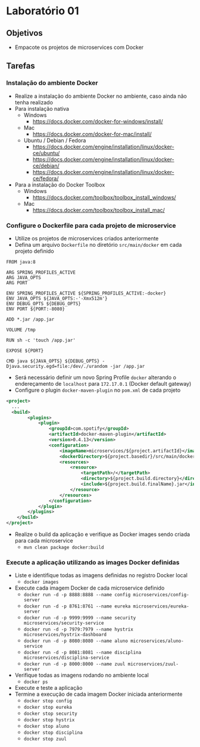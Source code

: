 # Laboratório 01

## Objetivos
- Empacote os projetos de microservices com Docker

## Tarefas

### Instalação do ambiente Docker
- Realize a instalação do ambiente Docker no ambiente, caso ainda não tenha realizado
- Para instalação nativa
  - Windows
    - https://docs.docker.com/docker-for-windows/install/
  - Mac
    - https://docs.docker.com/docker-for-mac/install/
  - Ubuntu / Debian / Fedora
    - https://docs.docker.com/engine/installation/linux/docker-ce/ubuntu/
    - https://docs.docker.com/engine/installation/linux/docker-ce/debian/
    - https://docs.docker.com/engine/installation/linux/docker-ce/fedora/
- Para a instalação do Docker Toolbox
  - Windows
    - https://docs.docker.com/toolbox/toolbox_install_windows/
  - Mac
    - https://docs.docker.com/toolbox/toolbox_install_mac/

### Configure o Dockerfile para cada projeto de microservice
- Utilize os projetos de microservices criados anteriormente
- Defina um arquivo `Dockerfile` no diretório `src/main/docker` em cada projeto definido
```
FROM java:8

ARG SPRING_PROFILES_ACTIVE
ARG JAVA_OPTS
ARG PORT

ENV SPRING_PROFILES_ACTIVE ${SPRING_PROFILES_ACTIVE:-docker}
ENV JAVA_OPTS ${JAVA_OPTS:-'-Xmx512m'}
ENV DEBUG_OPTS ${DEBUG_OPTS}
ENV PORT ${PORT:-8080}

ADD *.jar /app.jar

VOLUME /tmp

RUN sh -c 'touch /app.jar'

EXPOSE ${PORT}

CMD java ${JAVA_OPTS} ${DEBUG_OPTS} -Djava.security.egd=file:/dev/./urandom -jar /app.jar
```
- Será necessário definir um novo Spring Profile `docker` alterando o endereçamento de `localhost` para `172.17.0.1` (Docker default gateway)
- Configure o plugin `docker-maven-plugin` no `pom.xml` de cada projeto
```xml
<project>
  ...
  <build>
        <plugins>
            <plugin>
                <groupId>com.spotify</groupId>
                <artifactId>docker-maven-plugin</artifactId>
                <version>0.4.13</version>
                <configuration>
                    <imageName>microservices/${project.artifactId}</imageName>
                    <dockerDirectory>${project.basedir}/src/main/docker</dockerDirectory>
                    <resources>
                        <resource>
                            <targetPath>/</targetPath>
                            <directory>${project.build.directory}</directory>
                            <include>${project.build.finalName}.jar</include>
                        </resource>
                    </resources>
                </configuration>
            </plugin>
        </plugins>
    </build>
</project>
```
- Realize o build da aplicação e verifique as Docker images sendo criada para cada microservice
  - `mvn clean package docker:build`

### Execute a aplicação utilizando as images Docker definidas
- Liste e identifique todas as imagens definidas no registro Docker local
  - `docker images`
- Execute cada imagem Docker de cada microservice definido
  - `docker run -d -p 8888:8888 --name config microservices/config-server`
  - `docker run -d -p 8761:8761 --name eureka microservices/eureka-server`
  - `docker run -d -p 9999:9999 --name security microservices/security-service`
  - `docker run -d -p 7979:7979 --name hystrix microservices/hystrix-dashboard`
  - `docker run -d -p 8080:8080 --name aluno microservices/aluno-service`
  - `docker run -d -p 8081:8081 --name disciplina microservices/disciplina-service`
  - `docker run -d -p 8000:8000 --name zuul microservices/zuul-server`
- Verifique todas as imagens rodando no ambiente local
  - `docker ps`
- Execute e teste a aplicação
- Termine a execução de cada imagem Docker iniciada anteriormente
  - `docker stop config`
  - `docker stop eureka`
  - `docker stop security`
  - `docker stop hystrix`
  - `docker stop aluno`
  - `docker stop disciplina`
  - `docker stop zuul`
